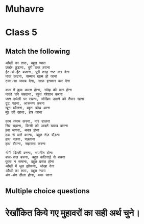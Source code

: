 
# Muhavre 

# Class 5

## Match the following

```
आँखों का तारा, बहुत प्यारा
छक्के छुड़ाना, बुरी तरह हराना
ईंट-से-ईंट बजाना, पूरी तरह नष्ट कर देना	
नाक कटना, सम्मान खत्म हो जाना	
टका-सा जवाब देना, साफ़ इनकार कर देना
```

```
दाल में कुछ काला होना, संदेह की बात होना	
नाकों चने चबवाना, बहुत परेशान करना	
जान हथेली पर रखना, जोखिम उठाने को तैयार रहना	
टूट पड़ना, आक्रमण करना	
खून खौलना, बहुत क्रोध आना	
मुँह की खाना, हार जाना
```

```
काम तमाम करना, मार डालना	
सिर चढ़ाना, किसी की आदतें खराब करना	
हवा लगना, असर होना	
हवा से बातें करना, बहुत तेज़ दौड़ना
हाथ मलना, पछताना	
हाथ बँटाना, सहायता करना
```

```
भीगी बिल्ली बनना, भयभीत होना	
बाल-बाल बचना, बहुत कठिनाई से बचना	
फूला न समाना, बहुत प्रसन्न होना	
आँखों में धूल झोंकना, धोखा देना	
आँखों का तारा, बहुत प्यारा	
अंग-अंग ढीला होना, थक जाना
```

## Multiple choice questions

#  रेखाँकित किये गए मुहावरों का सही अर्थ चुने।  

```
